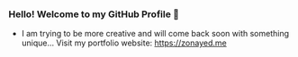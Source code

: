### Hello! Welcome to my GitHub Profile 👋

- I am trying to be more creative and will come back soon with something unique... Visit my portfolio website: https://zonayed.me
